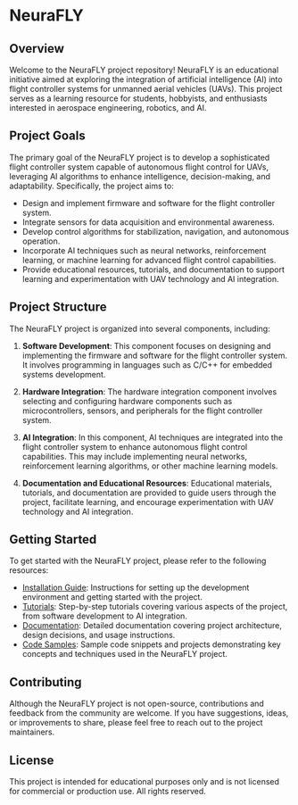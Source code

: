 # NeuraFLY 

## Overview

Welcome to the NeuraFLY project repository! NeuraFLY is an educational initiative aimed at exploring the integration of artificial intelligence (AI) into flight controller systems for unmanned aerial vehicles (UAVs). This project serves as a learning resource for students, hobbyists, and enthusiasts interested in aerospace engineering, robotics, and AI.

## Project Goals

The primary goal of the NeuraFLY project is to develop a sophisticated flight controller system capable of autonomous flight control for UAVs, leveraging AI algorithms to enhance intelligence, decision-making, and adaptability. Specifically, the project aims to:

- Design and implement firmware and software for the flight controller system.
- Integrate sensors for data acquisition and environmental awareness.
- Develop control algorithms for stabilization, navigation, and autonomous operation.
- Incorporate AI techniques such as neural networks, reinforcement learning, or machine learning for advanced flight control capabilities.
- Provide educational resources, tutorials, and documentation to support learning and experimentation with UAV technology and AI integration.

## Project Structure

The NeuraFLY project is organized into several components, including:

1. **Software Development**: This component focuses on designing and implementing the firmware and software for the flight controller system. It involves programming in languages such as C/C++ for embedded systems development.

2. **Hardware Integration**: The hardware integration component involves selecting and configuring hardware components such as microcontrollers, sensors, and peripherals for the flight controller system.

3. **AI Integration**: In this component, AI techniques are integrated into the flight controller system to enhance autonomous flight control capabilities. This may include implementing neural networks, reinforcement learning algorithms, or other machine learning models.

4. **Documentation and Educational Resources**: Educational materials, tutorials, and documentation are provided to guide users through the project, facilitate learning, and encourage experimentation with UAV technology and AI integration.

## Getting Started

To get started with the NeuraFLY project, please refer to the following resources:

- [Installation Guide](installation.md): Instructions for setting up the development environment and getting started with the project.
- [Tutorials](tutorials/): Step-by-step tutorials covering various aspects of the project, from software development to AI integration.
- [Documentation](docs/): Detailed documentation covering project architecture, design decisions, and usage instructions.
- [Code Samples](examples/): Sample code snippets and projects demonstrating key concepts and techniques used in the NeuraFLY project.

## Contributing

Although the NeuraFLY project is not open-source, contributions and feedback from the community are welcome. If you have suggestions, ideas, or improvements to share, please feel free to reach out to the project maintainers.

## License

This project is intended for educational purposes only and is not licensed for commercial or production use. All rights reserved.

